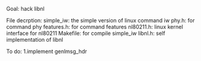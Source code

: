 Goal:
hack libnl

File decrption:
simple_iw: the simple version of linux command iw
phy.h: for command phy
features.h: for command features
nl80211.h: linux kernel interface for nl80211
Makefile: for compile simple_iw
libnl.h: self implementation of libnl


To do:
1.implement genlmsg_hdr
